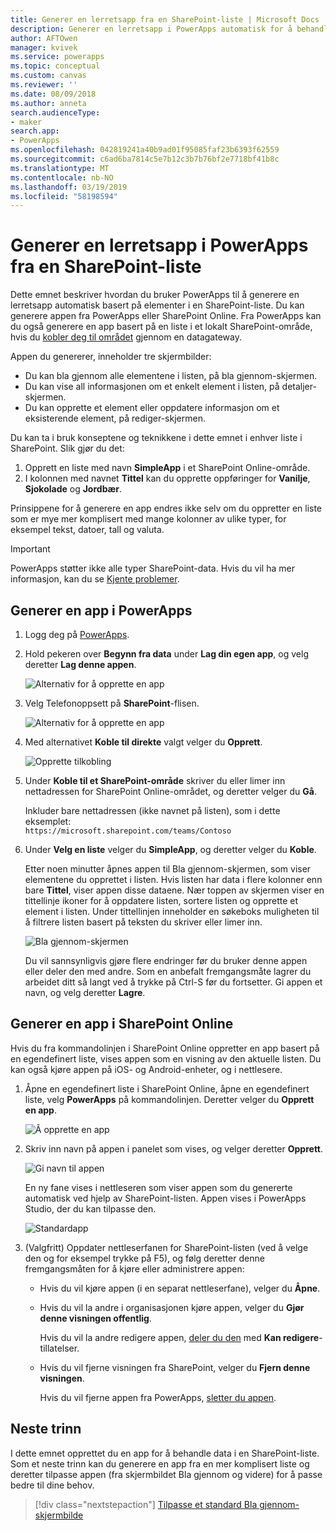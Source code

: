 ```yaml
---
title: Generer en lerretsapp fra en SharePoint-liste | Microsoft Docs
description: Generer en lerretsapp i PowerApps automatisk for å behandle data i en SharePoint-liste
author: AFTOwen
manager: kvivek
ms.service: powerapps
ms.topic: conceptual
ms.custom: canvas
ms.reviewer: ''
ms.date: 08/09/2018
ms.author: anneta
search.audienceType:
- maker
search.app:
- PowerApps
ms.openlocfilehash: 042819241a40b9ad01f95085faf23b6393f62559
ms.sourcegitcommit: c6ad6ba7814c5e7b12c3b7b76bf2e7718bf41b8c
ms.translationtype: MT
ms.contentlocale: nb-NO
ms.lasthandoff: 03/19/2019
ms.locfileid: "58198594"
---
```

# <a name="generate-a-canvas-app-in-powerapps-from-a-sharepoint-list"></a>Generer en lerretsapp i PowerApps fra en SharePoint-liste

Dette emnet beskriver hvordan du bruker PowerApps til å generere en lerretsapp automatisk basert på elementer i en SharePoint-liste. Du kan generere appen fra PowerApps eller SharePoint Online. Fra PowerApps kan du også generere en app basert på en liste i et lokalt SharePoint-område, hvis du [kobler deg til området](connections/connection-sharepoint-online.md#create-a-connection) gjennom en datagateway.

Appen du genererer, inneholder tre skjermbilder:

- Du kan bla gjennom alle elementene i listen, på bla gjennom-skjermen.
- Du kan vise all informasjonen om et enkelt element i listen, på detaljer-skjermen.
- Du kan opprette et element eller oppdatere informasjon om et eksisterende element, på rediger-skjermen.

Du kan ta i bruk konseptene og teknikkene i dette emnet i enhver liste i SharePoint. Slik gjør du det:

1. Opprett en liste med navn **SimpleApp** i et SharePoint Online-område.
2. I kolonnen med navnet **Tittel** kan du opprette oppføringer for **Vanilje**, **Sjokolade** og **Jordbær**.

Prinsippene for å generere en app endres ikke selv om du oppretter en liste som er mye mer komplisert med mange kolonner av ulike typer, for eksempel tekst, datoer, tall og valuta.

> [!IMPORTANT]
> PowerApps støtter ikke alle typer SharePoint-data. Hvis du vil ha mer informasjon, kan du se [Kjente problemer](connections/connection-sharepoint-online.md#known-issues).

## <a name="generate-an-app-from-within-powerapps"></a>Generer en app i PowerApps

1. Logg deg på [PowerApps](https://web.powerapps.com?utm_source=padocs&utm_medium=linkinadoc&utm_campaign=referralsfromdoc).

1. Hold pekeren over **Begynn fra data** under **Lag din egen app**, og velg deretter **Lag denne appen**.

    ![Alternativ for å opprette en app](./media/app-from-sharepoint/start-from-data.png)

1. Velg Telefonoppsett på **SharePoint**-flisen.

    ![Alternativ for å opprette en app](./media/app-from-sharepoint/sharepoint-tile.png)

1. Med alternativet **Koble til direkte** valgt velger du **Opprett**.

    ![Opprette tilkobling](./media/app-from-sharepoint/create-connection.png)

1. Under **Koble til et SharePoint-område** skriver du eller limer inn nettadressen for SharePoint Online-området, og deretter velger du **Gå**.

    Inkluder bare nettadressen (ikke navnet på listen), som i dette eksemplet:<br>`https://microsoft.sharepoint.com/teams/Contoso`

1. Under **Velg en liste** velger du **SimpleApp**, og deretter velger du **Koble**.

    Etter noen minutter åpnes appen til Bla gjennom-skjermen, som viser elementene du opprettet i listen. Hvis listen har data i flere kolonner enn bare **Tittel**, viser appen disse dataene. Nær toppen av skjermen viser en tittellinje ikoner for å oppdatere listen, sortere listen og opprette et element i listen. Under tittellinjen inneholder en søkeboks muligheten til å filtrere listen basert på teksten du skriver eller limer inn. 

    ![Bla gjennom-skjermen](./media/app-from-sharepoint/browse-screen.png)

    Du vil sannsynligvis gjøre flere endringer før du bruker denne appen eller deler den med andre. Som en anbefalt fremgangsmåte lagrer du arbeidet ditt så langt ved å trykke på Ctrl-S før du fortsetter. Gi appen et navn, og velg deretter **Lagre**.

## <a name="generate-an-app-from-within-sharepoint-online"></a>Generer en app i SharePoint Online

Hvis du fra kommandolinjen i SharePoint Online oppretter en app basert på en egendefinert liste, vises appen som en visning av den aktuelle listen. Du kan også kjøre appen på iOS- og Android-enheter, og i nettlesere.

1. Åpne en egendefinert liste i SharePoint Online, åpne en egendefinert liste, velg **PowerApps** på kommandolinjen. Deretter velger du **Opprett en app**.

    ![Å opprette en app](./media/app-from-sharepoint/generate-new-app.png)

2. Skriv inn navn på appen i panelet som vises, og velger deretter **Opprett**.

    ![Gi navn til appen](./media/app-from-sharepoint/app-name.png)

    En ny fane vises i nettleseren som viser appen som du genererte automatisk ved hjelp av SharePoint-listen. Appen vises i PowerApps Studio, der du kan tilpasse den.

    ![Standardapp](./media/app-from-sharepoint/default-app.png)

3. (Valgfritt) Oppdater nettleserfanen for SharePoint-listen (ved å velge den og for eksempel trykke på F5), og følg deretter denne fremgangsmåten for å kjøre eller administrere appen:

    - Hvis du vil kjøre appen (i en separat nettleserfane), velger du **Åpne**.
    - Hvis du vil la andre i organisasjonen kjøre appen, velger du **Gjør denne visningen offentlig**.

        Hvis du vil la andre redigere appen, [deler du den](share-app.md) med **Kan redigere**-tillatelser.

    - Hvis du vil fjerne visningen fra SharePoint, velger du **Fjern denne visningen**.

        Hvis du vil fjerne appen fra PowerApps, [sletter du appen](delete-app.md).

## <a name="next-steps"></a>Neste trinn
I dette emnet opprettet du en app for å behandle data i en SharePoint-liste. Som et neste trinn kan du generere en app fra en mer komplisert liste og deretter tilpasse appen (fra skjermbildet Bla gjennom og videre) for å passe bedre til dine behov.

> [!div class="nextstepaction"]
> [Tilpasse et standard Bla gjennom-skjermbilde](customize-layout-sharepoint.md)
